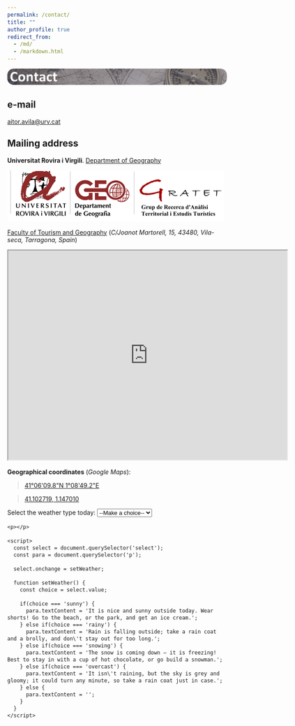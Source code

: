 ```yaml
---
permalink: /contact/
title: ""
author_profile: true
redirect_from: 
  - /md/
  - /markdown.html
---
```


![header](/images/contact_defi.png)

## e-mail 
<a href="mailto:aitor.avila@urv.cat">aitor.avila@urv.cat</a>

## Mailing address
__Universitat Rovira i Virgili__. [Department of Geography](https://www.geografia.urv.cat/ca/)

![logo](/images/URV-Logo6.png)

[Faculty of Tourism and Geography](https://www.ftg.urv.cat/en/)
(_C/Joanot Martorell, 15,
43480, Vila-seca,
Tarragona, Spain_)

<iframe src="https://www.google.com/maps/d/embed?mid=1hJNrhdswmzMeeTN1WHKhwPuA3hnhxFY&ehbc=2E312F" width="640" height="480"></iframe>

__Geographical coordinates__ (_Google Maps_):

> [41°06'09.8"N 1°08'49.2"E](https://www.google.com/maps/place/Facultat+de+Turisme+i+Geografia+-+URV/@41.103352,1.1452928,16.48z/data=!4m5!3m4!1s0x12a159efa0f3c693:0x3ba9bb7077c5ad3!8m2!3d41.1029376!4d1.14701)

> [41.102719, 1.147010](https://www.google.com/maps/place/Facultat+de+Turisme+i+Geografia+-+URV/@41.103352,1.1452928,16.48z/data=!4m5!3m4!1s0x12a159efa0f3c693:0x3ba9bb7077c5ad3!8m2!3d41.1029376!4d1.14701)




<html lang="en-us">
  <head>
    <meta charset="utf-8">
    <meta name="viewport" content="width=device-width">
    <title>Simple else if example</title>
  </head>
  <body>
    <label for="weather">Select the weather type today: </label>
    <select id="weather">
      <option value="">--Make a choice--</option>
      <option value="sunny">Sunny</option>
      <option value="rainy">Rainy</option>
      <option value="snowing">Snowing</option>
      <option value="overcast">Overcast</option>
    </select>

    <p></p>

    <script>
      const select = document.querySelector('select');
      const para = document.querySelector('p');

      select.onchange = setWeather;

      function setWeather() {
        const choice = select.value;

        if(choice === 'sunny') {
          para.textContent = 'It is nice and sunny outside today. Wear shorts! Go to the beach, or the park, and get an ice cream.';
        } else if(choice === 'rainy') {
          para.textContent = 'Rain is falling outside; take a rain coat and a brolly, and don\'t stay out for too long.';
        } else if(choice === 'snowing') {
          para.textContent = 'The snow is coming down — it is freezing! Best to stay in with a cup of hot chocolate, or go build a snowman.';
        } else if(choice === 'overcast') {
          para.textContent = 'It isn\'t raining, but the sky is grey and gloomy; it could turn any minute, so take a rain coat just in case.';
        } else {
          para.textContent = '';
        }
      }
    </script>
  </body>
</html>
